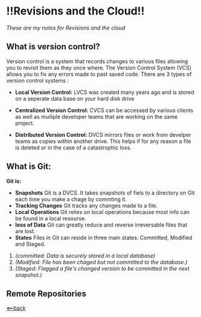 # **!!Revisions and the Cloud!!**
*These are my notes for Revisions and the cloud*


## **What is version control?**

Version control is a system that records changes to various files allowing you to revisit them as they once where. The Version Control System (VCS) allows you to fix any errors made to past saved code. There are 3 types of version control systems :

- **Local Version Control:**
LVCS was created many years ago and is stored on a seperate data base on your hard disk drive

- **Centralized Version Control:**
CVCS can be accessed by various clients as well as muiliple developer teams that are working on the same project.

- **Distributed Version Control:**
DVCS mirrors files or work from develper teams as copies within another drive. This helps if for any reason a file is deleted or in the case of a catastrophic loss.

## **What is Git:**

**Git is:**
- **Snapshots**
Git is a DVCS. It takes snapshots of fiels to a directory on Git each time you make a chage by commting it.
- **Tracking Changes**
Git tracks any changes made to a file.
- **Local Operations**
Git relies on local operations because most info can be found in a local resourse.
- **loss of Data**
Git can greatly reduce and reverse irreversable files that are lost.
- **States**
Files in Git can reside in three main states: Committed, Modified and Staged.
1. *(committed: Data is securely stored in a local database)*
2. *(Modified: File has been chaged but not committed to the database.)*
3. *(Staged: Flagged a file's changed version to be committed in the next snapshot.)*

## **Remote Repositories**


























[<==back](README.md)
